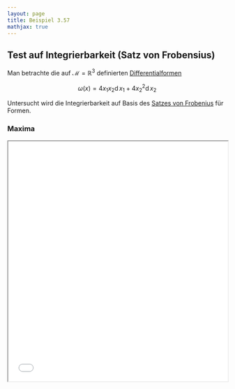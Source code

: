 ```yaml
---
layout: page
title: Beispiel 3.57
mathjax: true
---
```


## Test auf Integrierbarkeit (Satz von Frobensius)

Man betrachte die auf $\mathcal{M}=\mathbb{R}^{3}$
definierten [Differentialformen](https://de.wikipedia.org/wiki/Differentialform)

$$
\omega(x)=4x_1x_2\operatorname{d} x_1 + 4x_2^2\operatorname{d} x_2
$$

Untersucht wird die Integrierbarkeit auf Basis des [Satzes von Frobenius](https://de.wikipedia.org/wiki/Satz_von_Frobenius_(Differentialtopologie)) für Formen.

### Maxima

<iframe src="Formen_Integrierbarkeit.html" width="100%" height="550"></iframe>

